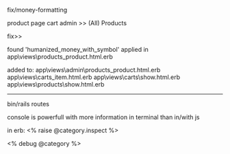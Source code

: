 

fix/money-formatting

product page
cart
admin >> (All) Products


fix>>

found 'humanized_money_with_symbol' applied in app\views\products\_product.html.erb

added to:
app\views\admin\products\_product.html.erb
app\views\carts\_item.html.erb
app\views\carts\show.html.erb
app\views\products\show.html.erb


---------------


bin/rails routes


console is powerfull with more information in terminal than in/with js

in erb:
<% raise @category.inspect %>

<% debug @category %>

# 